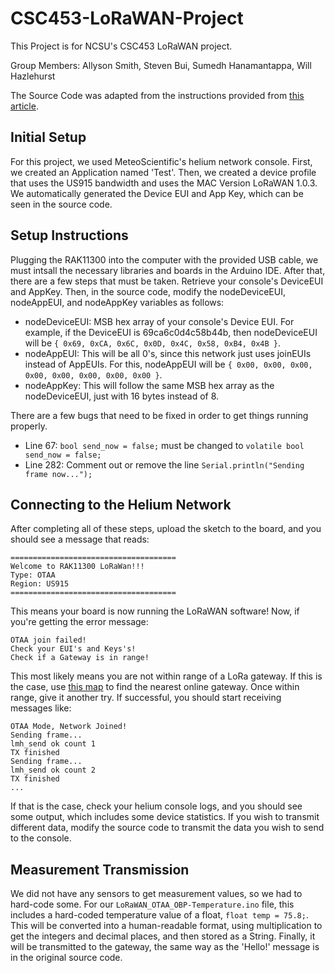 # CSC453-LoRaWAN-Project
This Project is for NCSU's CSC453 LoRaWAN project.


Group Members: Allyson Smith, Steven Bui, Sumedh Hanamantappa, Will Hazlehurst

The Source Code was adapted from the instructions provided from [this article](https://www.disk91.com/2023/technology/internet-of-things-technology/lets-get-started-with-helium-rak11300-rp2040-sx1262/).

## Initial Setup
For this project, we used MeteoScientific's helium network console. First, we created an Application named 'Test'. Then, we created a device profile that uses the US915 bandwidth and uses the MAC Version LoRaWAN 1.0.3. We automatically generated the Device EUI and App Key, which can be seen in the source code.

## Setup Instructions
Plugging the RAK11300 into the computer with the provided USB cable, we must intsall the necessary libraries and boards in the Arduino IDE. After that, there are a few steps that must be taken.
Retrieve your console's DeviceEUI and AppKey. Then, in the source code, modify the nodeDeviceEUI, nodeAppEUI, and nodeAppKey variables as follows:
- nodeDeviceEUI: MSB hex array of your console's Device EUI. For example, if the DeviceEUI is 69ca6c0d4c58b44b, then nodeDeviceEUI will be `{ 0x69, 0xCA, 0x6C, 0x0D, 0x4C, 0x58, 0xB4, 0x4B }`.
- nodeAppEUI: This will be all 0's, since this network just uses joinEUIs instead of AppEUIs. For this, nodeAppEUI will be `{ 0x00, 0x00, 0x00, 0x00, 0x00, 0x00, 0x00, 0x00 }`.
- nodeAppKey: This will follow the same MSB hex array as the nodeDeviceEUI, just with 16 bytes instead of 8.

There are a few bugs that need to be fixed in order to get things running properly.
- Line 67: `bool send_now = false;` must be changed to `volatile bool send_now = false;`
- Line 282: Comment out or remove the line `Serial.println("Sending frame now...");`

## Connecting to the Helium Network
After completing all of these steps, upload the sketch to the board, and you should see a message that reads:
```
=====================================
Welcome to RAK11300 LoRaWan!!!
Type: OTAA
Region: US915
=====================================
```
This means your board is now running the LoRaWAN software! Now, if you're getting the error message:
```
OTAA join failed!
Check your EUI's and Keys's!
Check if a Gateway is in range!
```
This most likely means you are not within range of a LoRa gateway. If this is the case, use [this map](https://explorer.helium.com/) to find the nearest online gateway. Once within range, give it another try. If successful, you should start receiving messages like:
```
OTAA Mode, Network Joined!
Sending frame...
lmh_send ok count 1
TX finished
Sending frame...
lmh_send ok count 2
TX finished
...
```
If that is the case, check your helium console logs, and you should see some output, which includes some device statistics.
If you wish to transmit different data, modify the source code to transmit the data you wish to send to the console.

## Measurement Transmission
We did not have any sensors to get measurement values, so we had to hard-code some. For our `LoRaWAN_OTAA_OBP-Temperature.ino` file, this includes a hard-coded temperature value of a float, `float temp = 75.8;`. This will be converted into a human-readable format, using multiplication to get the integers and decimal places, and then stored as a String. Finally, it will be transmitted to the gateway, the same way as the 'Hello!' message is in the original source code.
